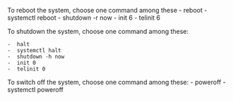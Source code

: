 To reboot the system, choose one command among these
	-  reboot
	-  systemctl reboot
	-  shutdown -r now
	-  init 6
	-  telinit 6

To shutdown the system, choose one command among these:

	-  halt
	-  systemctl halt
	-  shutdown -h now
	-  init 0
	-  telinit 0

To switch off the system, choose one command among these:
	 - poweroff
	-  systemctl poweroff





